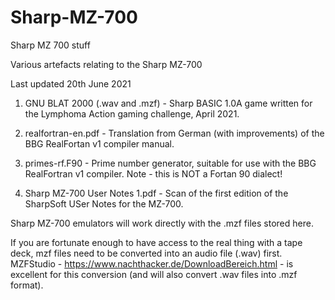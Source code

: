 # Sharp-MZ-700
Sharp MZ 700 stuff

Various artefacts relating to the Sharp MZ-700

Last updated 20th June 2021

1. GNU BLAT 2000 (.wav and .mzf) - Sharp BASIC 1.0A game written for the Lymphoma Action gaming challenge, April 2021.

2. realfortran-en.pdf - Translation from German (with improvements) of the BBG RealFortan v1 compiler manual.

3. primes-rf.F90 - Prime number generator, suitable for use with the BBG RealFortran v1 compiler. Note - this is NOT a Fortan 90 dialect!

4. Sharp MZ-700 User Notes 1.pdf - Scan of the first edition of the SharpSoft USer Notes for the MZ-700.

Sharp MZ-700 emulators will work directly with the .mzf files stored here.

If you are fortunate enough to have access to the real thing with a tape deck, mzf files need to be converted into an audio file (.wav) first. MZFStudio - https://www.nachthacker.de/DownloadBereich.html - is excellent for this conversion (and will also convert .wav files into .mzf format).
